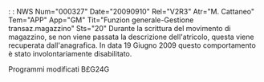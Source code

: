  :  : NWS Num="000327" Date="20090910" Rel="V2R3" Atr="M. Cattaneo" Tem="APP" App="GM" Tit="Funzion generale-Gestione transaz.magazzino" Sts="20"
Durante la scrittura del movimento di magazzino, se non viene passata la descrizione dell'atricolo,
questa viene recuperata dall'anagrafica.
In data 19 Giugno 2009 questo comportamento è stato involontariamente disabilitato.

Programmi modificati
B£G24G

